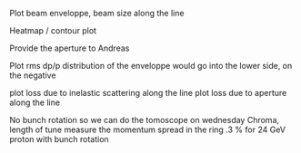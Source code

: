 
Plot beam enveloppe, beam size along the line

Heatmap / contour plot 

Provide the aperture to Andreas

Plot rms dp/p
distribution of the enveloppe would go into the lower side, on the negative




plot loss due to inelastic scattering along the line
plot loss due to aperture along the line


No bunch rotation so we can do the tomoscope on wednesday
Chroma,
length of tune 
measure the momentum spread in the ring
.3 % for 24 GeV proton with bunch rotation
